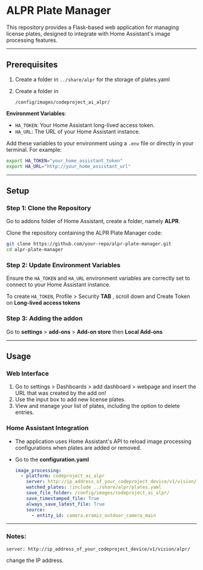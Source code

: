 # ALPR Plate Manager

This repository provides a Flask-based web application for managing license plates, designed to integrate with Home Assistant's image processing features.

---

## Prerequisites

1. Create a folder in `../share/alpr` for the storage of plates.yaml

2.  Create a folder in

    ```
    /config/images/codeproject_ai_alpr/
    ```

**Environment Variables**:

- `HA_TOKEN`: Your Home Assistant long-lived access token.
- `HA_URL`: The URL of your Home Assistant instance.

Add these variables to your environment using a `.env` file or directly in your terminal. For example:
```bash
export HA_TOKEN="your_home_assistant_token"
export HA_URL="http://your_home_assistant_url"
```

---

## Setup

### Step 1: Clone the Repository

Go to addons folder of Home Assistant, create a folder, namely **ALPR**. 

Clone the repository containing the ALPR Plate Manager code:
```bash
git clone https://github.com/your-repo/alpr-plate-manager.git
cd alpr-plate-manager
```

### Step 2: Update Environment Variables
Ensure the `HA_TOKEN` and `HA_URL` environment variables are correctly set to connect to your Home Assistant instance. 

To create `HA_TOKEN`, Profile > Security **TAB** , scroll down and Create Token on **Long-lived access tokens**

### Step 3: Adding the addon
Go to **settings** > **add-ons** > **Add-on store** then **Local Add-ons**

---

## Usage

### Web Interface
1. Go to settings > Dashboards > add dashboard > webpage and insert the URL that was created by the add on!
2. Use the input box to add new license plates.
3. View and manage your list of plates, including the option to delete entries.

### Home Assistant Integration
- The application uses Home Assistant's API to reload image processing configurations when plates are added or removed.

- Go to the **configuration.yaml**

  ```yaml
  image_processing:
    - platform: codeproject_ai_alpr
      server: http://ip_address_of_your_codeproject_device/v1/vision/alpr/
      watched_plates: !include ../share/alpr/plates.yaml
      save_file_folder: /config/images/codeproject_ai_alpr/
      save_timestamped_file: True
      always_save_latest_file: True
      source:
        - entity_id: camera.eramiz_outdoor_camera_main
  ```

  

---

### Notes:

 `server: http://ip_address_of_your_codeproject_device/v1/vision/alpr/`

change the IP address. 